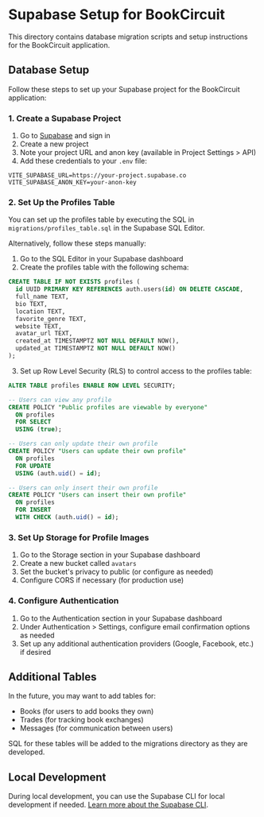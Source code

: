 # Supabase Setup for BookCircuit

This directory contains database migration scripts and setup instructions for the BookCircuit application.

## Database Setup

Follow these steps to set up your Supabase project for the BookCircuit application:

### 1. Create a Supabase Project

1. Go to [Supabase](https://supabase.com/) and sign in
2. Create a new project
3. Note your project URL and anon key (available in Project Settings > API)
4. Add these credentials to your `.env` file:

```
VITE_SUPABASE_URL=https://your-project.supabase.co
VITE_SUPABASE_ANON_KEY=your-anon-key
```

### 2. Set Up the Profiles Table

You can set up the profiles table by executing the SQL in `migrations/profiles_table.sql` in the Supabase SQL Editor.

Alternatively, follow these steps manually:

1. Go to the SQL Editor in your Supabase dashboard
2. Create the profiles table with the following schema:

```sql
CREATE TABLE IF NOT EXISTS profiles (
  id UUID PRIMARY KEY REFERENCES auth.users(id) ON DELETE CASCADE,
  full_name TEXT,
  bio TEXT,
  location TEXT,
  favorite_genre TEXT,
  website TEXT,
  avatar_url TEXT,
  created_at TIMESTAMPTZ NOT NULL DEFAULT NOW(),
  updated_at TIMESTAMPTZ NOT NULL DEFAULT NOW()
);
```

3. Set up Row Level Security (RLS) to control access to the profiles table:

```sql
ALTER TABLE profiles ENABLE ROW LEVEL SECURITY;

-- Users can view any profile
CREATE POLICY "Public profiles are viewable by everyone"
  ON profiles
  FOR SELECT
  USING (true);

-- Users can only update their own profile
CREATE POLICY "Users can update their own profile"
  ON profiles
  FOR UPDATE
  USING (auth.uid() = id);

-- Users can only insert their own profile
CREATE POLICY "Users can insert their own profile"
  ON profiles
  FOR INSERT
  WITH CHECK (auth.uid() = id);
```

### 3. Set Up Storage for Profile Images

1. Go to the Storage section in your Supabase dashboard
2. Create a new bucket called `avatars`
3. Set the bucket's privacy to public (or configure as needed)
4. Configure CORS if necessary (for production use)

### 4. Configure Authentication

1. Go to the Authentication section in your Supabase dashboard
2. Under Authentication > Settings, configure email confirmation options as needed
3. Set up any additional authentication providers (Google, Facebook, etc.) if desired

## Additional Tables

In the future, you may want to add tables for:

- Books (for users to add books they own)
- Trades (for tracking book exchanges)
- Messages (for communication between users)

SQL for these tables will be added to the migrations directory as they are developed.

## Local Development

During local development, you can use the Supabase CLI for local development if needed. [Learn more about the Supabase CLI](https://supabase.com/docs/guides/cli). 